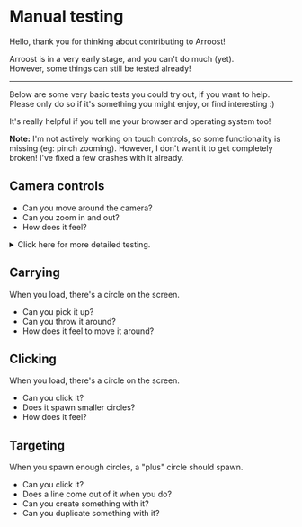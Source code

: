 # Manual testing

Hello, thank you for thinking about contributing to Arroost!

Arroost is in a very early stage, and you can't do much (yet).<br>
However, some things can still be tested already!

---

Below are some very basic tests you could try out, if you want to help.<br>
Please only do so if it's something you might enjoy, or find interesting :)

It's really helpful if you tell me your browser and operating system too!

**Note:** I'm not actively working on touch controls, so some functionality is missing (eg: pinch zooming). However, I don't want it to get completely broken! I've fixed a few crashes with it already.

## Camera controls

-  Can you move around the camera?
-  Can you zoom in and out?
-  How does it feel?

<details>
  <summary>
    Click here for more detailed testing.
  </summary>

### All devices

-  Can you pan by clicking-and-dragging the background?

### Trackpad

-  Can you pan by sliding with two fingers?
-  Can you pan by clicking with two fingers and dragging?
-  Can you zoom by pinching?
-  Can you zoom by holding ctrl/cmd and moving two fingers up and down?

### Mouse

-  Can you pan by right-clicking and dragging?
-  Can you zoom by scrolling the wheel?
-  Can you zoom by holding ctrl/cmd and scrolling the wheel?

### Touch

-  There are no special touch interactions yet.
</details>

## Carrying

When you load, there's a circle on the screen.

-  Can you pick it up?
-  Can you throw it around?
-  How does it feel to move it around?

## Clicking

When you load, there's a circle on the screen.

-  Can you click it?
-  Does it spawn smaller circles?
-  How does it feel?

## Targeting

When you spawn enough circles, a "plus" circle should spawn.

-  Can you click it?
-  Does a line come out of it when you do?
-  Can you create something with it?
-  Can you duplicate something with it?

